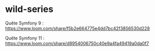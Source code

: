 # wild-series

Quête Symfony 9 : https://www.loom.com/share/f5b2e664775e4dd7bc42f3856530d228

Quête Symfony 11 : https://www.loom.com/share/d8954006750c40e9a4fa49419a0da0f7
